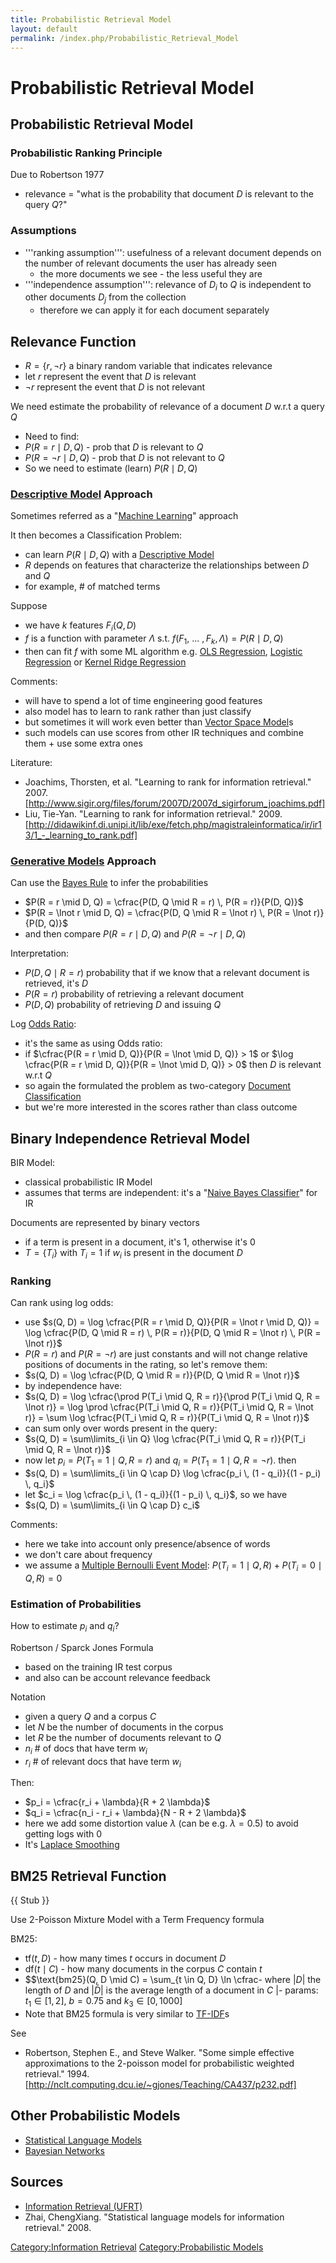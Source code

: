```yaml
---
title: Probabilistic Retrieval Model
layout: default
permalink: /index.php/Probabilistic_Retrieval_Model
---
```


# Probabilistic Retrieval Model

## Probabilistic Retrieval Model
### Probabilistic Ranking Principle
Due to Robertson 1977
- relevance = "what is the probability that document $D$ is relevant to the query $Q$?"


### Assumptions
- '''ranking assumption''': usefulness of a relevant document depends on the number of relevant documents the user has already seen
  - the more documents we see - the less useful they are 
- '''independence assumption''': relevance of $D_i$ to $Q$ is independent to other documents $D_j$ from the collection
  - therefore we can apply it for each document separately



## Relevance Function
- $R = \{ r, \lnot r \}$ a binary random variable that indicates relevance
- let $r$ represent the event that $D$ is relevant 
- $\lnot r$ represent the event that $D$ is not relevant 


We need estimate the probability of relevance of a document $D$ w.r.t a query $Q$ 
- Need to find:
- $P(R = r \mid D, Q)$ - prob that $D$ is relevant to $Q$
- $P(R = \lnot r \mid D, Q)$ - prob that $D$ is not relevant to $Q$
- So we need to estimate (learn) $P(R \mid D, Q)$



### [Descriptive Model](Descriptive_Models) Approach
Sometimes referred as a "[Machine Learning](Machine_Learning)" approach

It then becomes a Classification Problem:
- can learn $P(R \mid D, Q)$ with a [Descriptive Model](Descriptive_Models)
- $R$ depends on features that characterize the relationships between $D$ and $Q$ 
- for example, # of matched terms

Suppose 
- we have $k$ features $F_i(Q, D)$
- $f$ is a function with parameter $\Lambda$ s.t. $f(F_1, \ ... \ , F_k, \Lambda) = P(R \mid D, Q)$ 
- then can fit $f$ with some ML algorithm e.g. [OLS Regression](OLS_Regression), [Logistic Regression](Logistic_Regression) or [Kernel Ridge Regression](Kernel_Ridge_Regression)


Comments:
- will have to spend a lot of time engineering good features
- also model has to learn to rank rather than just classify
- but sometimes it will work even better than [Vector Space Model](Vector_Space_Model)s
- such models can use scores from other IR techniques and combine them + use some extra ones


Literature:
- Joachims, Thorsten, et al. "Learning to rank for information retrieval." 2007. [http://www.sigir.org/files/forum/2007D/2007d_sigirforum_joachims.pdf]
- Liu, Tie-Yan. "Learning to rank for information retrieval." 2009. [http://didawikinf.di.unipi.it/lib/exe/fetch.php/magistraleinformatica/ir/ir13/1_-_learning_to_rank.pdf]



### [Generative Models](Generative_Models) Approach
Can use the [Bayes Rule](Bayes_Rule) to infer the probabilities
- $P(R = r \mid D, Q) = \cfrac{P(D, Q \mid R = r) \, P(R = r)}{P(D, Q)}$
- $P(R = \lnot r \mid D, Q) = \cfrac{P(D, Q \mid R = \lnot r) \, P(R = \lnot r)}{P(D, Q)}$
- and then compare $P(R = r \mid D, Q)$ and $P(R = \lnot r \mid D, Q)$

Interpretation:
- $P(D, Q \mid R = r)$ probability that if we know that a relevant document is retrieved, it's $D$
- $P(R = r)$ probability of retrieving a relevant document
- $P(D, Q)$ probability of retrieving $D$ and issuing $Q$


Log [Odds Ratio](Odds_Ratio):
- it's the same as using Odds ratio:
- if $\cfrac{P(R = r \mid D, Q)}{P(R = \lnot  \mid D, Q)} > 1$ or $\log \cfrac{P(R = r \mid D, Q)}{P(R = \lnot \mid D, Q)} > 0$ then $D$ is relevant w.r.t $Q$ 
- so again the formulated the problem as two-category [Document Classification](Document_Classification)
- but we're more interested in the scores rather than class outcome




## Binary Independence Retrieval Model
BIR Model: 
- classical probabilistic IR Model 
- assumes that terms are independent: it's a "[Naive Bayes Classifier](Naive_Bayes_Classifier)" for IR


Documents are represented by binary vectors 
- if a term is present in a document, it's 1, otherwise it's 0
- $T = \{T_i \}$ with $T_i = 1$ if $w_i$ is present in the document $D$ 


### Ranking
Can rank using log odds:
- use $s(Q, D) = \log \cfrac{P(R = r \mid D, Q)}{P(R = \lnot r \mid D, Q)} = \log \cfrac{P(D, Q \mid R = r) \, P(R = r)}{P(D, Q \mid R = \lnot r) \, P(R = \lnot r)}$
- $P(R = r)$ and $P(R = \lnot r)$ are just constants and will not change relative positions of documents in the rating, so let's remove them:
- $s(Q, D) = \log \cfrac{P(D, Q \mid R = r)}{P(D, Q \mid R = \lnot r)}$
- by independence have:
- $s(Q, D) = \log \cfrac{\prod P(T_i \mid Q, R = r)}{\prod P(T_i \mid Q, R = \lnot r)} = \log \prod \cfrac{P(T_i \mid Q, R = r)}{P(T_i \mid Q, R = \lnot r)} = \sum \log \cfrac{P(T_i \mid Q, R = r)}{P(T_i \mid Q, R = \lnot r)}$
- can sum only over words present in the query:
- $s(Q, D) = \sum\limits_{i \in Q} \log \cfrac{P(T_i \mid Q, R = r)}{P(T_i \mid Q, R = \lnot r)}$
- now let $p_i = P(T_1 = 1 \mid Q, R = r)$ and $q_i = P(T_1 = 1 \mid Q, R = \lnot r)$. then 
- $s(Q, D) = \sum\limits_{i \in Q \cap D} \log \cfrac{p_i \, (1 - q_i)}{(1 - p_i) \, q_i}$
- let $c_i = \log \cfrac{p_i \, (1 - q_i)}{(1 - p_i) \, q_i}$, so we have 
- $s(Q, D) = \sum\limits_{i \in Q \cap D} c_i$



Comments:
- here we take into account only presence/absence of words 
- we don't care about frequency 
- we assume a [Multiple Bernoulli Event Model](Binomial_Distribution): $P(T_i = 1 \mid Q, R) + P(T_i = 0 \mid Q, R) = 0$


### Estimation of Probabilities
How to estimate $p_i$ and $q_i$? 

Robertson / Sparck Jones Formula
- based on the training IR test corpus 
- and also can be account relevance feedback


Notation
- given a query $Q$ and a corpus $C$ 
- let $N$ be the number of documents in the corpus
- let $R$ be the number of documents relevant to $Q$ 
- $n_i$ # of docs that have term $w_i$
- $r_i$ # of relevant docs that have term $w_i$ 


Then:
- $p_i = \cfrac{r_i + \lambda}{R + 2 \lambda}$ 
- $q_i = \cfrac{n_i - r_i + \lambda}{N - R + 2 \lambda}$
- here we add some distortion value $\lambda$ (can be e.g. $\lambda = 0.5$) to avoid getting logs with 0
- It's [Laplace Smoothing](Laplace_Smoothing)



## BM25 Retrieval Function
{{ Stub }}

Use 2-Poisson Mixture Model with a Term Frequency formula

BM25:
- $\text{tf}(t, D)$ - how many times $t$ occurs in document $D$
- $\text{df}(t \mid C)$ - how many documents in the corpus $C$ contain $t$ 
- $$\text{bm25}(Q, D \mid C) = \sum_{t \in Q, D} \ln \cfrac- where $|  D |$ the length of $D$ and $| \bar D |$ is the average length of a document in $C$  |- params: $t_1 \in [1, 2]$, $b = 0.75$ and $k_3 \in [0, 1000]$
- Note that BM25 formula is very similar to [TF-IDF](TF-IDF)s


See 
- Robertson, Stephen E., and Steve Walker. "Some simple effective approximations to the 2-poisson model for probabilistic weighted retrieval." 1994. [http://nclt.computing.dcu.ie/~gjones/Teaching/CA437/p232.pdf]



## Other Probabilistic Models
- [Statistical Language Models](Statistical_Language_Models)
- [Bayesian Networks](Bayesian_Networks)


## Sources
- [Information Retrieval (UFRT)](Information_Retrieval_(UFRT))
- Zhai, ChengXiang. "Statistical language models for information retrieval." 2008.

[Category:Information Retrieval](Category_Information_Retrieval)
[Category:Probabilistic Models](Category_Probabilistic_Models)